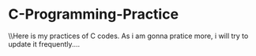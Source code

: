 # C-Programming-Practice
\\\Here is my practices of C codes. As i am gonna pratice more, i will try to update it frequently....
